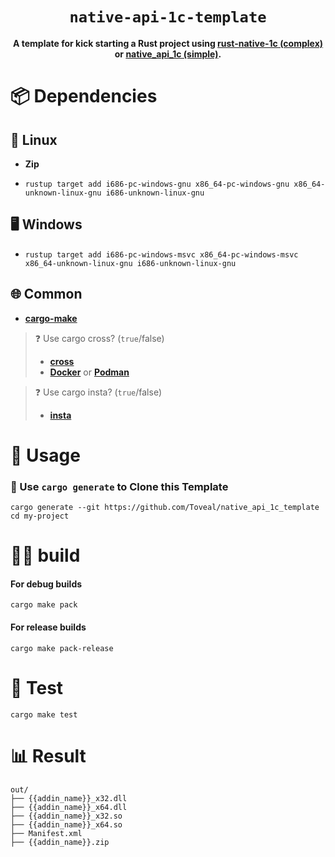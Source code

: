 <div align="center">

  <h1><code>native-api-1c-template</code></h1>

  <strong>A template for kick starting a Rust project using <a href="https://github.com/tuplecats/rust-native-1c">rust-native-1c (complex)</a> or <a href="https://github.com/Sebekerga/native_api_1c">native_api_1c (simple)</a>.</strong>
</div>

# 📦 Dependencies
## 🐧 Linux
- **Zip**
- <pre><code>rustup target add i686-pc-windows-gnu x86_64-pc-windows-gnu x86_64-unknown-linux-gnu i686-unknown-linux-gnu</code></pre>

## 🖥️ Windows
- <pre><code>rustup target add i686-pc-windows-msvc x86_64-pc-windows-msvc x86_64-unknown-linux-gnu i686-unknown-linux-gnu</code></pre>

## 🌐 Common
- **<a href="https://github.com/sagiegurari/cargo-make">cargo-make</a>**
> ❓ Use cargo cross? (`true`/false)
> - **[cross](https://github.com/cross-rs/cross)**
> - **[Docker](https://www.docker.com/)** or **[Podman](https://podman.io/)**

> ❓ Use cargo insta? (`true`/false)
> - **[insta](https://github.com/mitsuhiko/insta)**

# 🚴 Usage
### 🐑 Use `cargo generate` to Clone this Template
```
cargo generate --git https://github.com/Toveal/native_api_1c_template
cd my-project
```
#  🧙‍♂️ build
#### For debug builds
```
cargo make pack
```
#### For release builds
```
cargo make pack-release
```

# 🧪 Test
```
cargo make test
```

# 📊 Result
```text
out/
├── {{addin_name}}_x32.dll
├── {{addin_name}}_x64.dll
├── {{addin_name}}_x32.so
├── {{addin_name}}_x64.so
├── Manifest.xml
├── {{addin_name}}.zip
```
